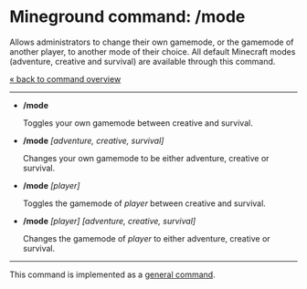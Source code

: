 Mineground command: /mode
==========

Allows administrators to change their own gamemode, or the gamemode of another player, to another mode of their choice. All default Minecraft modes (adventure, creative and survival) are available through this command.

[« back to command overview](../commands.md)

----------
+ **/mode**

  Toggles your own gamemode between creative and survival.

+ **/mode** *[adventure, creative, survival]*

  Changes your own gamemode to be either adventure, creative or survival.

+ **/mode** *[player]*

  Toggles the gamemode of *player* between creative and survival.

+ **/mode** *[player]* *[adventure, creative, survival]*

  Changes the gamemode of *player* to either adventure, creative or survival.

----------

This command is implemented as a [general command](../../src/main/java/com/mineground/features/GeneralCommands.java).